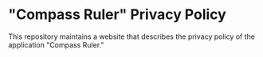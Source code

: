# "Compass Ruler" Privacy Policy
This repository maintains a website that describes the privacy policy of the application "Compass Ruler."
